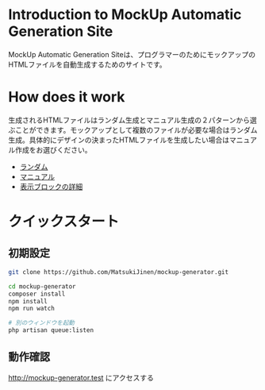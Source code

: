 # Introduction to MockUp Automatic Generation Site
MockUp Automatic Generation Siteは、プログラマーのためにモックアップのHTMLファイルを自動生成するためのサイトです。

# How does it work
生成されるHTMLファイルはランダム生成とマニュアル生成の２パターンから選ぶことができます。モックアップとして複数のファイルが必要な場合はランダム生成。具体的にデザインの決まったHTMLファイルを生成したい場合はマニュアル作成をお選びください。

- [ランダム](/random)
- [マニュアル](/manual)
- [表示ブロックの詳細](/block)

# クイックスタート

## 初期設定

```bash
git clone https://github.com/MatsukiJinen/mockup-generator.git

cd mockup-generator
composer install
npm install
npm run watch

# 別のウィンドウを起動
php artisan queue:listen
```

## 動作確認

http://mockup-generator.test
にアクセスする


